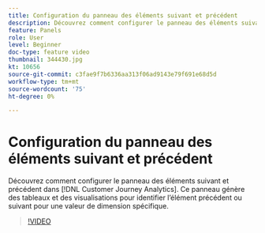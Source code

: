 ```yaml
---
title: Configuration du panneau des éléments suivant et précédent
description: Découvrez comment configurer le panneau des éléments suivant et précédent dans Customer Journey Analytics. Ce panneau génère des tableaux et des visualisations pour identifier l’élément précédent ou suivant pour une valeur de dimension spécifique.
feature: Panels
role: User
level: Beginner
doc-type: feature video
thumbnail: 344430.jpg
kt: 10656
source-git-commit: c3fae9f7b6336aa313f06ad9143e79f691e68d5d
workflow-type: tm+mt
source-wordcount: '75'
ht-degree: 0%

---
```



# Configuration du panneau des éléments suivant et précédent

Découvrez comment configurer le panneau des éléments suivant et précédent dans [!DNL Customer Journey Analytics]. Ce panneau génère des tableaux et des visualisations pour identifier l’élément précédent ou suivant pour une valeur de dimension spécifique.

>[!VIDEO](https://video.tv.adobe.com/v/344430/?quality=12&learn=on)